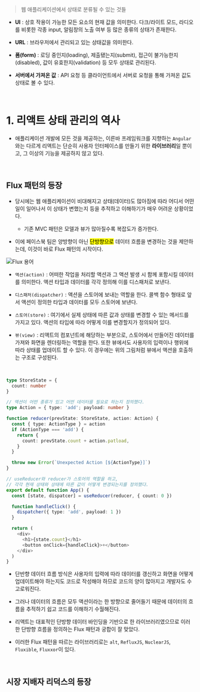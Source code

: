 > 웹 애플리케이션에서 상태로 분류될 수 있는 것들
- **UI** : 상호 작용이 가능한 모든 요소의 현재 값을 의미한다. 다크/라이트 모드, 라디오를 비롯한 각종 input, 알림창의 노출 여부 등 많은 종류의 상태가 존재한다.

- **URL** : 브라우저에서 관리되고 있는 상태값을 의미한다.

- **폼(form)** : 로딩 중인지(loading), 제출됐는지(submit), 접근이 불가능한지(disabled), 값이 유효한지(validation) 등 모두 상태로 관리된다.

- **서버에서 가져온 값** : API 요청 등 클라이언트에서 서버로 요청을 통해 가져온 값도 상태로 볼 수 있다.
<br>

# 1. 리액트 상태 관리의 역사
- 애플리케이션 개발에 모든 것을 제공하는, 이른바 프레임워크를 지향하는 `Angular`와는 다르게 리액트는 단순히 사용자 인터페이스를 만들기 위한 **라이브러리**일 뿐이고, 그 이상의 기능을 제공하지 않고 있다.
<br>

## Flux 패턴의 등장
- 당시에는 웹 애플리케이션이 비대해지고 상태(데이터)도 많아짐에 따라 어디서 어떤 일이 일어나서 이 상태가 변했는지 등을 추적하고 이해하기가 매우 어려운 상황이었다.
  - 기존 MVC 패턴은 모델과 뷰가 많아질수록 복잡도가 증가한다.

- 이에 페이스북 팀은 양방향이 아닌 <mark>단방향으로</mark> 데이터 흐름을 변경하는 것을 제안하는데, 이것이 바로 Flux 패턴의 시작이다.

![Flux 용어](https://velog.velcdn.com/images/andy0011/post/6044ce69-7c76-4266-b95e-c8eea01e4f6e/image.png)
- `액션(action)` : 어떠한 작업을 처리할 액션과 그 액션 발생 시 함께 포함시킬 데이터를 의미한다. 액션 타입과 데이터를 각각 정의해 이를 디스패처로 보낸다.

- `디스패처(dispatcher)` : 액션을 스토어에 보내는 역할을 한다. 콜백 함수 형태로 앞서 액션이 정의한 타입과 데이터를 모두 스토어에 보낸다.

- `스토어(store)` : 여기에서 실제 상태에 따른 값과 상태를 변경할 수 있는 메서드를 가지고 있다. 액션의 타입에 따라 어떻게 이를 변경할지가 정의되어 있다.

- `뷰(view)` : 리액트의 컴포넌트에 해당하는 부분으로, 스토어에서 만들어진 데이터를 가져와 화면을 렌더링하는 역할을 한다. 또한 뷰에서도 사용자의 입력이나 행위에 따라 상태를 업데이트 할 수 있다. 이 경우에는 위의 그림처럼 뷰에서 액션을 호출하는 구조로 구성된다.
<br>

```typescript
type StoreState = {
  count: number
}

// 액션이 어떤 종류가 있고 어떤 데이터를 필요로 하는지 정의했다.
type Action = { type: 'add'; payload: number }

function reducer(prevState: StoreState, action: Action) {
  const { type: ActionType } = action
  if (ActionType === 'add') {
    return {
      count: prevState.count + action.patload,
    }
  }

  throw new Error(`Unexpected Action [${ActionType}]`)
}

// useReducer와 reducer가 스토어의 역할을 하고,
// 각각 현재 상태와 상태에 따른 값이 어떻게 변경되는지를 정의했다.
export default function App() {
  const [state, dispatcer] = useReducer(reducer, { count: 0 })

  function handleClick() {
    dispatcher({ type: 'add', payload: 1 })
  }

  return (
    <div>
      <h1>{state.count}</h1>
      <button onClick={handleClick}>+</button>
    </div>
  )
}
```

- 단반향 데이터 흐름 방식은 사용자의 입력에 따라 데이터를 갱신하고 화면을 어떻게 업데이트해야 하는지도 코드로 작성해야 하므로 코드의 양이 많아지고 개발자도 수고로워진다.

- 그러나 데이터의 흐름은 모두 액션이라는 한 방향으로 줄어들기 때문에 데이터의 흐름을 추적하기 쉽고 코드를 이해하기 수월해진다.

- 리액트는 대표적인 단방향 데이터 바인딩을 기반으로 한 라이브러리였으므로 이러한 단방향 흐름을 정의하는 Flux 패턴과 궁합이 잘 맞았다.

- 이러한 Flux 패턴을 따르는 라이브러리로는 `alt`, `RefluxJS`, `NuclearJS`, `Fluxible`, `Fluxxor`이 있다.
<br>

## 시장 지배자 리덕스의 등장
